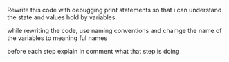 Rewrite this code with debugging print statements so that i can understand the state and values hold by variables.

while rewriting the code, use naming conventions and chamge the name of the variables to meaning ful names

before each step explain in comment what that step is doing
